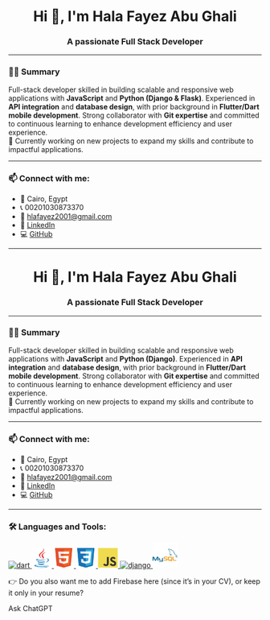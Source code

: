 <h1 align="center">Hi 👋, I'm Hala Fayez Abu Ghali</h1>
<h3 align="center">A passionate Full Stack Developer</h3>

---

### 👩‍💻 Summary
Full-stack developer skilled in building scalable and responsive web applications with **JavaScript** and **Python (Django & Flask)**. Experienced in **API integration** and **database design**, with prior background in **Flutter/Dart mobile development**. Strong collaborator with **Git expertise** and committed to continuous learning to enhance development efficiency and user experience.  
🚀 Currently working on new projects to expand my skills and contribute to impactful applications.  

---

### 📫 Connect with me:
- 📍 Cairo, Egypt  
- 📞 00201030873370  
- 📧 [hlafayez2001@gmail.com](mailto:hlafayez2001@gmail.com)  
- 🔗 [LinkedIn](https://www.linkedin.com/in/hala-fayez-abu-ghali-9a5096228/)  
- 💻 [GitHub](https://github.com/HlaFa)  

---
<h1 align="center">Hi 👋, I'm Hala Fayez Abu Ghali</h1>
<h3 align="center">A passionate Full Stack Developer</h3>

---

### 👩‍💻 Summary
Full-stack developer skilled in building scalable and responsive web applications with **JavaScript** and **Python (Django)**. Experienced in **API integration** and **database design**, with prior background in **Flutter/Dart mobile development**. Strong collaborator with **Git expertise** and committed to continuous learning to enhance development efficiency and user experience.  
🚀 Currently working on new projects to expand my skills and contribute to impactful applications.  

---

### 📫 Connect with me:
- 📍 Cairo, Egypt  
- 📞 00201030873370  
- 📧 [hlafayez2001@gmail.com](mailto:hlafayez2001@gmail.com)  
- 🔗 [LinkedIn](https://www.linkedin.com/in/hala-fayez-abu-ghali-9a5096228/)  
- 💻 [GitHub](https://github.com/HlaFa)  

---

### 🛠 Languages and Tools:
<p align="left"> 
  <a href="https://dart.dev" target="_blank" rel="noreferrer">
    <img src="https://www.vectorlogo.zone/logos/dartlang/dartlang-icon.svg" alt="dart" width="40" height="40"/>
  </a> 
  <a href="https://www.java.com" target="_blank" rel="noreferrer">
    <img src="https://raw.githubusercontent.com/devicons/devicon/master/icons/java/java-original.svg" alt="java" width="40" height="40"/>
  </a> 
  <a href="https://developer.mozilla.org/en-US/docs/Web/HTML" target="_blank" rel="noreferrer">
    <img src="https://raw.githubusercontent.com/devicons/devicon/master/icons/html5/html5-original.svg" alt="html5" width="40" height="40"/>
  </a>
  <a href="https://developer.mozilla.org/en-US/docs/Web/CSS" target="_blank" rel="noreferrer">
    <img src="https://raw.githubusercontent.com/devicons/devicon/master/icons/css3/css3-original.svg" alt="css3" width="40" height="40"/>
  </a>
  <a href="https://developer.mozilla.org/en-US/docs/Web/JavaScript" target="_blank" rel="noreferrer">
    <img src="https://raw.githubusercontent.com/devicons/devicon/master/icons/javascript/javascript-original.svg" alt="javascript" width="40" height="40"/>
  </a>
  <a href="https://www.djangoproject.com/" target="_blank" rel="noreferrer">
    <img src="https://static.djangoproject.com/img/logos/django-logo-negative.svg" alt="django" width="60" height="40"/>
  </a>
  <a href="https://www.mysql.com/" target="_blank" rel="noreferrer">
    <img src="https://raw.githubusercontent.com/devicons/devicon/master/icons/mysql/mysql-original-wordmark.svg" alt="mysql" width="50" height="50"/>
  </a>
</p>
👉 Do you also want me to add Firebase here (since it’s in your CV), or keep it only in your resume?








Ask ChatGPT

